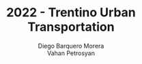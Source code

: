 ---
schema: default
title: 2022 - Trentino Urban Transportation
organization: KnowDive
notes: "The developed Knowledge Graph satisfies the following purpose:\r\n\r\n  “A person currently in an urban area of Trentino region wants to easily move from one place to another by means of public transportation.”\r\n\r\nFor this reason, the public transportation of urban areas of the region of Trentino (Italy) over a period of time of 10 months (between September 2022 and June 2023) has been considered."
resources:
  - name: KGE - Trentino Urban Transportation
    url: 'https://vahanpetrosian.github.io/TrentinoUrbanTransportation/'
    format: html
license: 'http://www.opendefinition.org/licenses/odc-by'
category:
  - Transportation
maintainer: Simone Bocca
maintainer_email: simone.bocca@unitn.it
author: Diego Barquero Morera <br> Vahan Petrosyan
author_email: diego.barqueromorera@studenti.unitn.it <br> vahan.petrosyan@studenti.unitn.it
tags: 'kge,trentino,transport,urban'
pub_date: 18/12/2022
---